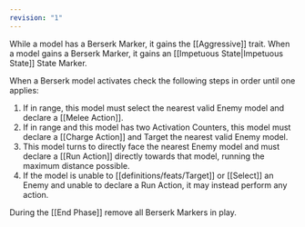 ```yaml
---
revision: "1"
---
```

While a model has a Berserk Marker, it gains the [[Aggressive]] trait.
When a model gains a Berserk Marker, it gains an [[Impetuous State|Impetuous State]] State Marker.

When a Berserk model activates check the following steps in order until one applies:
1. If in range, this model must select the nearest valid Enemy model and declare a [[Melee Action]].
2. If in range and this model has two Activation Counters, this model must declare a [[Charge Action]] and Target the nearest valid Enemy model.
3. This model turns to directly face the nearest Enemy model and must declare a [[Run Action]] directly towards that model, running the maximum distance possible.
4. If the model is unable to [[definitions/feats/Target]] or [[Select]] an Enemy and unable to declare a Run Action, it may instead perform any action.
 
During the [[End Phase]] remove all Berserk Markers in play.